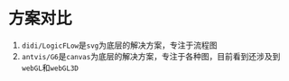 # 方案对比

1. `didi/LogicFLow`是`svg`为底层的解决方案，专注于流程图
2. `antvis/G6`是`canvas`为底层的解决方案，专注于各种图，目前看到还涉及到`webGL`和`webGL3D`